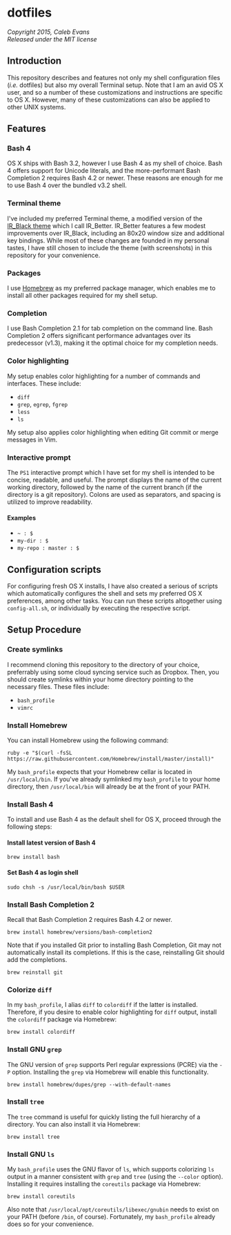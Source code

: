 # dotfiles
*Copyright 2015, Caleb Evans*  
*Released under the MIT license*

## Introduction

This repository describes and features not only my shell configuration files
(*i.e.* dotfiles) but also my overall Terminal setup. Note that I am an avid OS
X user, and so a number of these customizations and instructions are specific to
OS X. However, many of these customizations can also be applied to other UNIX
systems.

## Features

### Bash 4

OS X ships with Bash 3.2, however I use Bash 4 as my shell of choice. Bash 4
offers support for Unicode literals, and the more-performant Bash Completion 2
requires Bash 4.2 or newer. These reasons are enough for me to use Bash 4 over
the bundled v3.2 shell.

### Terminal theme

I've included my preferred Terminal theme, a modified version of the [IR_Black
theme](http://toddwerth.com/2011/07/21/the-original-ir_black-for-os-x-lion)
which I call IR_Better. IR_Better features a few modest improvements over
IR_Black, including an 80x20 window size and additional key bindings. While most
of these changes are founded in my personal tastes, I have still chosen to
include the theme (with screenshots) in this repository for your convenience.

### Packages

I use [Homebrew](http://brew.sh/) as my preferred package manager, which enables
me to install all other packages required for my shell setup.

### Completion

I use Bash Completion 2.1 for tab completion on the command line. Bash
Completion 2 offers significant performance advantages over its predecessor
(v1.3), making it the optimal choice for my completion needs.

### Color highlighting

My setup enables color highlighting for a number of commands and interfaces.
These include:

* `diff`
* `grep`, `egrep`, `fgrep`
* `less`
* `ls`

My setup also applies color highlighting when editing Git commit or merge
messages in Vim.

### Interactive prompt

The `PS1` interactive prompt which I have set for my shell is intended to be
concise, readable, and useful. The prompt displays the name of the current
working directory, followed by the name of the current branch (if the directory
is a git repository). Colons are used as separators, and spacing is utilized to
improve readability.

#### Examples

* `~ : $`
* `my-dir : $`
* `my-repo : master : $`

## Configuration scripts

For configuring fresh OS X installs, I have also created a serious of scripts
which automatically configures the shell and sets my preferred OS X preferences,
among other tasks. You can run these scripts altogether using `config-all.sh`,
or individually by executing the respective script.

## Setup Procedure

### Create symlinks

I recommend cloning this repository to the directory of your choice, preferrably
using some cloud syncing service such as Dropbox. Then, you should create
symlinks within your home directory pointing to the necessary files. These files
include:

* `bash_profile`
* `vimrc`

### Install Homebrew

You can install Homebrew using the following command:

```
ruby -e "$(curl -fsSL https://raw.githubusercontent.com/Homebrew/install/master/install)"
```

My `bash_profile` expects that your Homebrew cellar is located in
`/usr/local/bin`. If you've already symlinked my `bash_profile` to your home
directory, then `/usr/local/bin` will already be at the front of your PATH.

### Install Bash 4

To install and use Bash 4 as the default shell for OS X, proceed through the
following steps:

#### Install latest version of Bash 4

```
brew install bash
```

#### Set Bash 4 as login shell

```
sudo chsh -s /usr/local/bin/bash $USER
```

### Install Bash Completion 2

Recall that Bash Completion 2 requires Bash 4.2 or newer.

```
brew install homebrew/versions/bash-completion2
```

Note that if you installed Git prior to installing Bash Completion, Git may not
automatically install its completions. If this is the case, reinstalling Git
should add the completions.

```
brew reinstall git
```

### Colorize `diff`

In my `bash_profile`, I alias `diff` to `colordiff` if the latter is installed.
Therefore, if you desire to enable color highlighting for `diff` output, install
the `colordiff` package via Homebrew:

```
brew install colordiff
```

### Install GNU `grep`

The GNU version of `grep` supports Perl regular expressions (PCRE) via the `-P`
option. Installing the `grep` via Homebrew will enable this functionality.

```
brew install homebrew/dupes/grep --with-default-names
```

### Install `tree`

The `tree` command is useful for quickly listing the full hierarchy of a
directory. You can also install it via Homebrew:

```
brew install tree
```

### Install GNU `ls`

My `bash_profile` uses the GNU flavor of `ls`, which supports colorizing `ls`
output in a manner consistent with `grep` and `tree` (using the `--color`
option). Installing it requires installing the `coreutils` package via Homebrew:

```
brew install coreutils
```

Also note that `/usr/local/opt/coreutils/libexec/gnubin` needs to exist on your
PATH (before `/bin`, of course). Fortunately, my `bash_profile` already does so
for your convenience.

